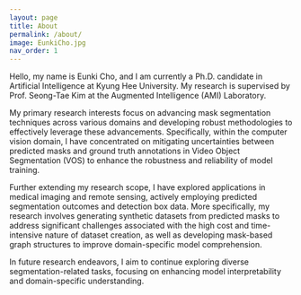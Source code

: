 ```yaml
---
layout: page
title: About
permalink: /about/
image: EunkiCho.jpg
nav_order: 1
---
```


Hello, my name is Eunki Cho, and I am currently a Ph.D. candidate in Artificial Intelligence at Kyung Hee University. My research is supervised by Prof. Seong-Tae Kim at the Augmented Intelligence (AMI) Laboratory.

My primary research interests focus on advancing mask segmentation techniques across various domains and developing robust methodologies to effectively leverage these advancements. Specifically, within the computer vision domain, I have concentrated on mitigating uncertainties between predicted masks and ground truth annotations in Video Object Segmentation (VOS) to enhance the robustness and reliability of model training.

Further extending my research scope, I have explored applications in medical imaging and remote sensing, actively employing predicted segmentation outcomes and detection box data. More specifically, my research involves generating synthetic datasets from predicted masks to address significant challenges associated with the high cost and time-intensive nature of dataset creation, as well as developing mask-based graph structures to improve domain-specific model comprehension.

In future research endeavors, I aim to continue exploring diverse segmentation-related tasks, focusing on enhancing model interpretability and domain-specific understanding.
